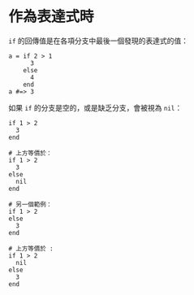 # 作為表達式時

`if` 的回傳值是在各項分支中最後一個發現的表達式的值：

```crystal
a = if 2 > 1
      3
    else
      4
    end
a #=> 3
```

如果 `if` 的分支是空的，或是缺乏分支，會被視為 `nil`：

```crystal
if 1 > 2
  3
end

# 上方等價於：
if 1 > 2
  3
else
  nil
end

# 另一個範例：
if 1 > 2
else
  3
end

# 上方等價於 :
if 1 > 2
  nil
else
  3
end
```
